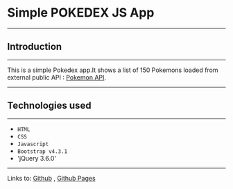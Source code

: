 # Simple POKEDEX JS App

---

## Introduction

---

This is a simple Pokedex app.It shows a list of 150 Pokemons loaded from external public API : [Pokemon API](https://pokeapi.co/api/v2/pokemon/?limit=150).

---

## Technologies used

---

-   `HTML`
-   `CSS`
-   `Javascript`
-   `Bootstrap v4.3.1`
-   'jQuery 3.6.0'

---

Links to: [Github](https://github.com/navi5599/simple-js-app)
, [Github Pages](https://navi5599.github.io/simple-js-app/)
